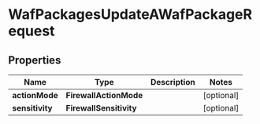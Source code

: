 

# WafPackagesUpdateAWafPackageRequest


## Properties

| Name | Type | Description | Notes |
|------------ | ------------- | ------------- | -------------|
|**actionMode** | **FirewallActionMode** |  |  [optional] |
|**sensitivity** | **FirewallSensitivity** |  |  [optional] |



